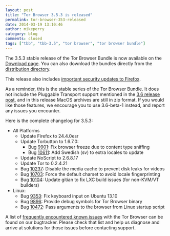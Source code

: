 ```yaml
---
layout: post
title: "Tor Browser 3.5.3 is released"
permalink: tor-browser-353-released
date: 2014-03-19 13:10:46
author: mikeperry
category: blog
comments: closed
tags: ["tbb", "tbb-3.5", "tor browser", "tor browser bundle"]
---
```


The 3.5.3 stable release of the Tor Browser Bundle is now available on the [Download page](https://www.torproject.org/download/download-easy.html). You can also download the bundles directly from the [distribution directory](https://www.torproject.org/dist/torbrowser/3.5.3/).

This release also includes [important security updates to Firefox](https://www.mozilla.org/security/known-vulnerabilities/firefoxESR.html#firefox24.4).

As a reminder, this is the stable series of the Tor Browser Bundle. It does not include the Pluggable Transport support mentioned in the [3.6 release post](https://blog.torproject.org/blog/tor-browser-36-beta-1-released), and in this release MacOS archives are still in zip format. If you would like those features, we encourage you to use 3.6-beta-1 instead, and report any issues you encounter.

Here is the complete changelog for 3.5.3:

-   All Platforms
    -   Update Firefox to 24.4.0esr
    -   Update Torbutton to 1.6.7.0:
        -   Bug [9901](https://trac.torproject.org/projects/tor/ticket/9901): Fix browser freeze due to content type sniffing
        -   Bug [10611](https://trac.torproject.org/projects/tor/ticket/10611): Add Swedish (sv) to extra locales to update
    -   Update NoScript to 2.6.8.17
    -   Update Tor to 0.2.4.21
    -   Bug [10237](https://trac.torproject.org/projects/tor/ticket/10237): Disable the media cache to prevent disk leaks for videos
    -   Bug [10703](https://trac.torproject.org/projects/tor/ticket/10703): Force the default charset to avoid locale fingerprinting
    -   Bug [10104](https://trac.torproject.org/projects/tor/ticket/10104): Update gitian to fix LXC build issues (for non-KVM/VT builders)
-   Linux:
    -   Bug [9353](https://trac.torproject.org/projects/tor/ticket/9353): Fix keyboard input on Ubuntu 13.10
    -   Bug [9896](https://trac.torproject.org/projects/tor/ticket/9896): Provide debug symbols for Tor Browser binary
    -   Bug [10472](https://trac.torproject.org/projects/tor/ticket/10472): Pass arguments to the browser from Linux startup script

A list of [frequently encountered known issues](https://trac.torproject.org/projects/tor/query?keywords=~tbb-helpdesk-frequent&status=!closed) with the Tor Browser can be found on our bugtracker. Please check that list and help us diagnose and arrive at solutions for those issues before contacting support.
